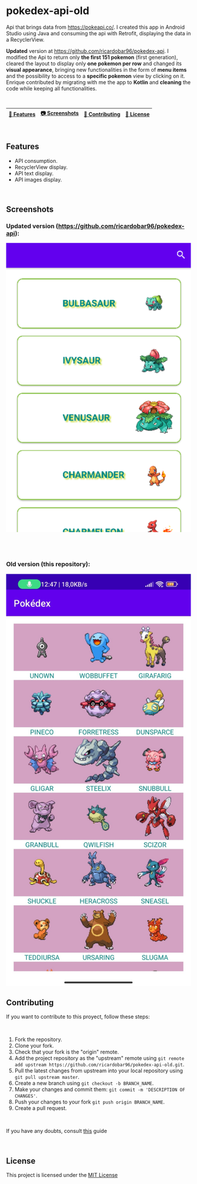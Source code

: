 # pokedex-api-old

Api that brings data from https://pokeapi.co/. I created this app in Android Studio using Java and consuming the api with Retrofit, displaying the data in a RecyclerView.

**Updated** version at https://github.com/ricardobar96/pokedex-api. I modified the Api to return only **the first 151 pokemon** (first generation), cleared the layout to display only **one pokemon per row** and changed its **visual appearance**, bringing new functionalities in the form of **menu items** and the possibility to access to a **specific pokemon** view by clicking on it. Enrique contributed by migrating with me the app to **Kotlin** and **cleaning** the code while keeping all functionalities.

<br>

| [📓 Features](#features) | [📷 Screenshots](#screenshots) | [🤝 Contributing](#contributing) | [🔖 License](#license) |
|  -------- | -------- | ----------- | ----------- |

<br>

## Features

- API consumption.
- RecyclerView display.
- API text display.
- API images display.

</br>

## Screenshots

### Updated version (https://github.com/ricardobar96/pokedex-api):

<img src="pokedex-new.png" width="700"/>

</br>
</br>
</br>
</br>

### Old version (this repository):

<img src="pokedex-old.jpg" width="700"/>

<br>

## Contributing
If you want to contribute to this proyect, follow these steps:

<br>

1. Fork the repository.
3. Clone your fork.
4. Check that your fork is the "origin" remote.
5. Add the project repository as the "upstream" remote using `git remote add upstream https://github.com/ricardobar96/pokedex-api-old.git`.
6. Pull the latest changes from upstream into your local repository using `git pull upstream master`.
7. Create a new branch using `git checkout -b BRANCH_NAME`.
8. Make your changes and commit them: `git commit -m 'DESCRIPTION OF CHANGES'`.
9. Push your changes to your fork `git push origin BRANCH_NAME`.
10. Create a pull request.
 
<br>

If you have any doubts, consult [this](https://www.dataschool.io/how-to-contribute-on-github/) guide

<br>

## License
This project is licensed under the [MIT License](LICENSE)
